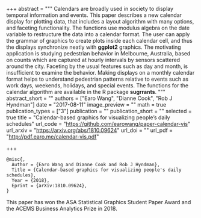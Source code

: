 +++
abstract = """
Calendars are broadly used in society to display temporal information and events. This paper describes a new calendar display for plotting data, that includes a layout algorithm with many options, and faceting functionality. The functions use modulus algebra on the date variable to restructure the data into a calendar format. The user can apply the grammar of graphics to create plots inside each calendar cell, and thus the displays synchronize neatly with **ggplot2** graphics. The motivating application is studying pedestrian behavior in Melbourne, Australia, based on counts which are captured at hourly intervals by sensors scattered around the city. Faceting by the usual features such as day and month, is insufficient to examine the behavior. Making displays on a monthly calendar format helps to understand pedestrian patterns relative to events such as work days, weekends, holidays, and special events. The functions for the calendar algorithm are available in the R package **sugrrants**.
"""
abstract_short = ""
authors = ["Earo Wang", "Dianne Cook", "Rob J Hyndman"]
date = "2017-08-11"
image_preview = ""
math = true
publication_types = ["3"]
publication = ""
publication_short = ""
selected = true
title = "Calendar-based graphics for visualizing people’s daily schedules"
url_code = "https://github.com/earowang/paper-calendar-vis"
url_arxiv = "https://arxiv.org/abs/1810.09624"
url_doi = ""
url_pdf = "http://pdf.earo.me/calendar-vis.pdf"

+++

```{txt}
@misc{,
  Author = {Earo Wang and Dianne Cook and Rob J Hyndman},
  Title = {Calendar-based graphics for visualizing people's daily schedules},
  Year = {2018},
  Eprint = {arXiv:1810.09624},
}
```

This paper has won the ASA Statistical Graphics Student Paper Award and the ACEMS Business Analytics Prize in 2018.
